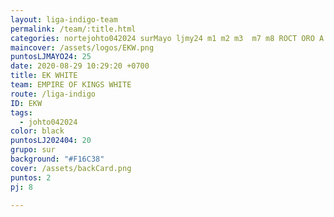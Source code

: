 ```yaml
---
layout: liga-indigo-team
permalink: /team/:title.html
categories: nortejohto042024 surMayo ljmy24 m1 m2 m3  m7 m8 ROCT ORO A GNORTE
maincover: /assets/logos/EKW.png
puntosLJMAYO24: 25
date: 2020-08-29 10:29:20 +0700
title: EK WHITE
team: EMPIRE OF KINGS WHITE
route: /liga-indigo
ID: EKW
tags:
  - johto042024
color: black
puntosLJ202404: 20
grupo: sur
background: "#F16C38"
cover: /assets/backCard.png
puntos: 2
pj: 8

---
```




